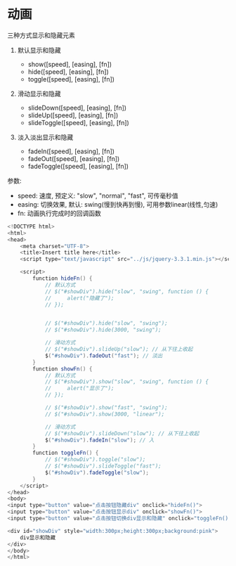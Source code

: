 # 动画

三种方式显示和隐藏元素

1. 默认显示和隐藏  
    - show([speed], [easing], [fn])
    - hide([speed], [easing], [fn])
    - toggle([speed], [easing], [fn])

2. 滑动显示和隐藏 
    - slideDown([speed], [easing], [fn])
    - slideUp([speed], [easing], [fn])
    - slideToggle([speed], [easing], [fn])

3. 淡入淡出显示和隐藏 
    - fadeIn([speed], [easing], [fn])
    - fadeOut([speed], [easing], [fn])
    - fadeToggle([speed], [easing], [fn])

参数:
- speed: 速度, 预定义: "slow", "normal", "fast", 可传毫秒值
- easing: 切换效果, 默认: swing(慢到快再到慢), 可用参数linear(线性,匀速)
- fn: 动画执行完成时的回调函数

```java
<!DOCTYPE html>
<html>
<head>
    <meta charset="UTF-8">
    <title>Insert title here</title>
    <script type="text/javascript" src="../js/jquery-3.3.1.min.js"></script>

    <script>
        function hideFn() {
            // 默认方式
            // $("#showDiv").hide("slow", "swing", function () {
            //     alert("隐藏了");
            // });


            // $("#showDiv").hide("slow", "swing");
            // $("#showDiv").hide(3000, "swing");

            // 滑动方式
            // $("#showDiv").slideUp("slow"); // 从下往上收起
            $("#showDiv").fadeOut("fast"); // 淡出
        }
        function showFn() {
            // 默认方式
            // $("#showDiv").show("slow", "swing", function () {
            //     alert("显示了");
            // });

            // $("#showDiv").show("fast", "swing");
            // $("#showDiv").show(3000, "linear");

            // 滑动方式
            // $("#showDiv").slideDown("slow"); // 从下往上收起
            $("#showDiv").fadeIn("slow"); // 入
        }
        function toggleFn() {
            // $("#showDiv").toggle("slow");
            // $("#showDiv").slideToggle("fast");
            $("#showDiv").fadeToggle("slow");
        }
    </script>
</head>
<body>
<input type="button" value="点击按钮隐藏div" onclick="hideFn()">
<input type="button" value="点击按钮显示div" onclick="showFn()">
<input type="button" value="点击按钮切换div显示和隐藏" onclick="toggleFn()">

<div id="showDiv" style="width:300px;height:300px;background:pink">
    div显示和隐藏
</div>
</body>
</html>
```

